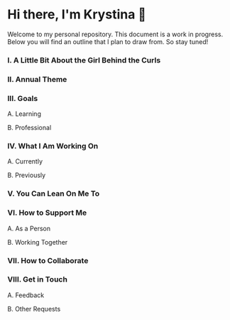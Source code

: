 # Hi there, I'm Krystina 👋

Welcome to my personal repository. This document is a work in progress. Below you will find an outline that I plan to draw from. So stay tuned!

### I. A Little Bit About the Girl Behind the Curls

### II. Annual Theme

### III. Goals

  A. Learning
  
  B. Professional
  
### IV. What I Am Working On

  A. Currently
  
  B. Previously

### V. You Can Lean On Me To

### VI. How to Support Me
  A. As a Person
  
  B. Working Together

### VII. How to Collaborate
### VIII. Get in Touch

  A. Feedback
  
  B. Other Requests


<!-- 
**kryskreative/kryskreative** is a ✨ _special_ ✨ repository because its `README.md` (this file) appears on your GitHub profile.

Here are some ideas to get you started:

- 🔭 I’m currently working on ...
- 🌱 I’m currently learning ...
- 👯 I’m looking to collaborate on ...
- 🤔 I’m looking for help with ...
- 💬 Ask me about ...
- 📫 How to reach me: ...
- 😄 Pronouns: ...
- ⚡ Fun fact: ...
-->
